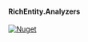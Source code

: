 #### RichEntity.Analyzers
[![Nuget](https://img.shields.io/nuget/v/RichEntity.Analyzers?style=flat-square)](https://www.nuget.org/packages/RichEntity.Analyzers)
